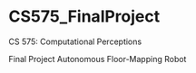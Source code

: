 # CS575_FinalProject
CS 575: Computational Perceptions

Final Project
Autonomous Floor-Mapping Robot
